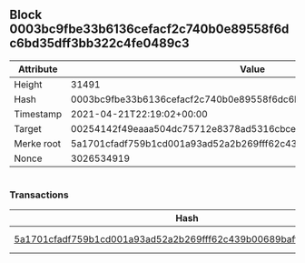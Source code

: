 ## Block 0003bc9fbe33b6136cefacf2c740b0e89558f6dc6bd35dff3bb322c4fe0489c3

Attribute | Value
--- | ---
Height | 31491
Hash | 0003bc9fbe33b6136cefacf2c740b0e89558f6dc6bd35dff3bb322c4fe0489c3
Timestamp | 2021-04-21T22:19:02+00:00
Target | 00254142f49eaaa504dc75712e8378ad5316cbcead634704b3734b6271167cc4
Merke root | 5a1701cfadf759b1cd001a93ad52a2b269fff62c439b00689baffbb7cac11073
Nonce | 3026534919

```

```

### Transactions

Hash | Amount
--- | ---
[5a1701cfadf759b1cd001a93ad52a2b269fff62c439b00689baffbb7cac11073](5a1701cfadf759b1cd001a93ad52a2b269fff62c439b00689baffbb7cac11073.md) | 10.00000000 SKEPTI 

